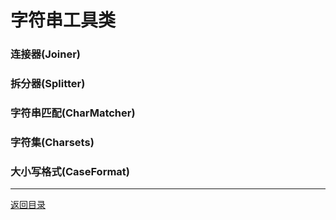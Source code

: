 字符串工具类
===

### 连接器(Joiner)

### 拆分器(Splitter)

### 字符串匹配(CharMatcher)

### 字符集(Charsets)

### 大小写格式(CaseFormat)

------
[返回目录](开发/Other/README.md)